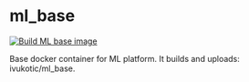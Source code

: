 # ml_base

[![Build ML base image](https://github.com/ivukotic/ml_base/actions/workflows/main.yaml/badge.svg)](https://github.com/ivukotic/ml_base/actions/workflows/main.yaml)

Base docker container for ML platform. 
It builds and uploads: ivukotic/ml_base.
